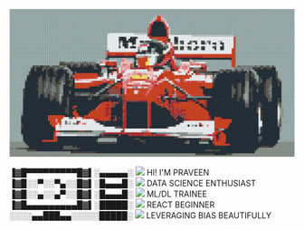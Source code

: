 ![Scuderia Ferrari](assets/ferrari.png)

▐▓█▀▀▀▀▀▀▀▀▀█▓▌░▄▄▄▄▄░ <img src="https://img.shields.io/badge/Python-3670A0?style=for-the-badge&logo=python&logoColor=white" height="20"/> HI! I'M PRAVEEN<br/>
▐▓█░░▀░░▀▄░░█▓▌░█▄▄▄█░ <img src="https://img.shields.io/badge/JavaScript-F7DF1E?style=for-the-badge&logo=javascript&logoColor=black" height="20"/>  DATA SCIENCE ENTHUSIAST <br/>
▐▓█░░▄░░▄▀░░█▓▌░█▄▄▄█░ <img src="https://img.shields.io/badge/React-20232A?style=for-the-badge&logo=react&logoColor=61DAFB" height="20"/>  ML/DL TRAINEE<br/>
▐▓█▄▄▄▄▄▄▄▄▄█▓▌░█████░ <img src="https://img.shields.io/badge/Tableau-E97627?style=for-the-badge&logo=Tableau&logoColor=white" height="20"/>  REACT BEGINNER<br/>
░░░░▄▄███▄▄░░░░░█████░ <img src="https://img.shields.io/badge/PowerBI-F2C811?style=for-the-badge&logo=powerbi&logoColor=black" height="20"/>  LEVERAGING BIAS BEAUTIFULLY<br/>




<!--
**praveen-codes1/praveen-codes1** is a ✨ _special_ ✨ repository because its `README.md` (this file) appears on your GitHub profile.

Here are some ideas to get you started:

- 🔭 I’m currently working on ...
- 🌱 I’m currently learning ...
- 👯 I’m looking to collaborate on ...
- 🤔 I’m looking for help with ...
- 💬 Ask me about ...
- 📫 How to reach me: ...
- 😄 Pronouns: ...
- ⚡ Fun fact: ...
-->
